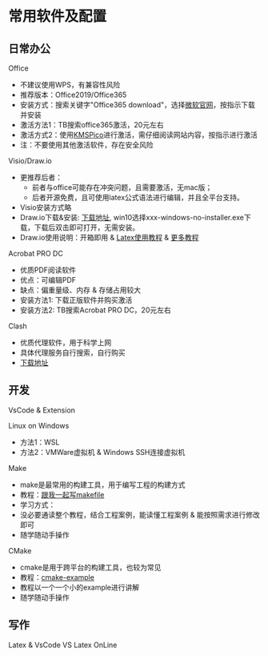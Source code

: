 # 常用软件及配置

## 日常办公

Office

* 不建议使用WPS，有兼容性风险
* 推荐版本：Office2019/Office365
* 安装方式：搜索关键字"Office365 download"，选择[微软官网](https://www.microsoft.com/zh-cn/microsoft-365)，按指示下载并安装
* 激活方法1：TB搜索office365激活，20元左右
* 激活方式2：使用[KMSPico](https://official-kmspico.com/)进行激活，需仔细阅读网站内容，按指示进行激活
* 注：不要使用其他激活软件，存在安全风险

Visio/Draw.io

* 更推荐后者：
  * 前者与office可能存在冲突问题，且需要激活，无mac版；
  * 后者开源免费，且可使用latex公式语法进行编辑，并且全平台支持。
* Visio安装方式略
* Draw.io下载&安装: [下载地址](https://github.com/jgraph/drawio-desktop/releases), win10选择xxx-windows-no-installer.exe下载，下载后双击即可打开，无需安装。
* Draw.io使用说明：开箱即用 & [Latex使用教程](https://www.diagrams.net/doc/faq/math-typesetting) & [更多教程](https://www.diagrams.net/doc/)

Acrobat PRO DC

* 优质PDF阅读软件
* 优点：可编辑PDF
* 缺点：偏重量级、内存 & 存储占用较大
* 安装方法1: 下载正版软件并购买激活
* 安装方法2: TB搜索Acrobat PRO DC，20元左右

Clash

* 优质代理软件，用于科学上网
* 具体代理服务自行搜索，自行购买
* [下载地址](https://github.com/Fndroid/clash_for_windows_pkg/releases)

## 开发

VsCode & Extension

Linux on Windows

* 方法1：WSL
* 方法2：VMWare虚拟机 & Windows SSH连接虚拟机

Make

* make是最常用的构建工具，用于编写工程的构建方式
* 教程：[跟我一起写makefile](https://seisman.github.io/how-to-write-makefile/Makefile.pdf)
* 学习方式：
 * 没必要通读整个教程，结合工程案例，能读懂工程案例 & 能按照需求进行修改 即可
 * 随学随动手操作

CMake

* cmake是用于跨平台的构建工具，也较为常见
* 教程：[cmake-example](https://github.com/ttroy50/cmake-examples)
 * 教程以一个一个小的example进行讲解
 * 随学随动手操作

## 写作

Latex & VsCode VS Latex OnLine
